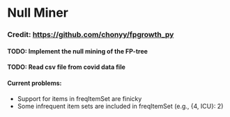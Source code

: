 # Null Miner

### Credit: https://github.com/chonyy/fpgrowth_py

#### TODO: Implement the null mining of the FP-tree
#### TODO: Read csv file from covid data file

#### Current problems: 
- Support for items in freqItemSet are finicky
- Some infrequent item sets are included in freqItemSet (e.g., {4, ICU}: 2)
